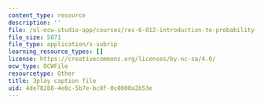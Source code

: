 ```yaml
---
content_type: resource
description: ''
file: /ol-ocw-studio-app/courses/res-6-012-introduction-to-probability-spring-2018/4de782884e8c5b7ebc0f0c0000a2b53e_bXmDp8R8n8U.vtt
file_size: 5071
file_type: application/x-subrip
learning_resource_types: []
license: https://creativecommons.org/licenses/by-nc-sa/4.0/
ocw_type: OCWFile
resourcetype: Other
title: 3play caption file
uid: 4de78288-4e8c-5b7e-bc0f-0c0000a2b53e
---
```


